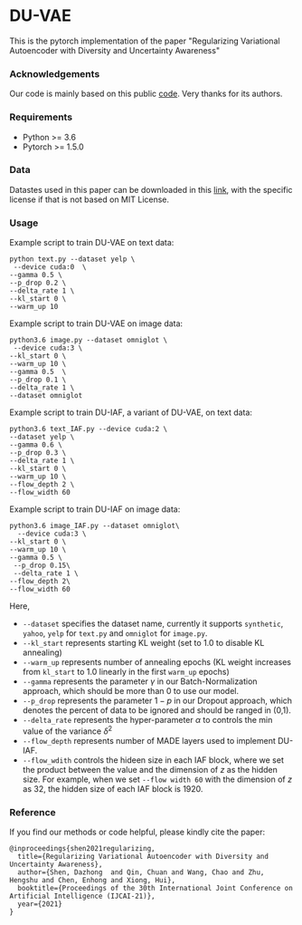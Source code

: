 # DU-VAE
This is the pytorch implementation of the paper "Regularizing Variational Autoencoder with Diversity and Uncertainty Awareness"

### Acknowledgements
Our code is mainly based on this public [code](https://github.com/jxhe/vae-lagging-encoder). 
Very thanks for its authors.

### Requirements
* Python >= 3.6
* Pytorch >= 1.5.0


### Data
Datastes used in this paper can be downloaded in this [link](https://drive.google.com/drive/folders/13sMpOJLFkROPxaIBKl8NUSOEvQjUQyq_?usp=sharing), with the specific license if that is not based on MIT License. 
### Usage
Example script to train DU-VAE on text data:
```angular2
python text.py --dataset yelp \
 --device cuda:0  \
--gamma 0.5 \
--p_drop 0.2 \
--delta_rate 1 \
--kl_start 0 \
--warm_up 10
```
Example script to train DU-VAE on image data:
```angular2
python3.6 image.py --dataset omniglot \
 --device cuda:3 \
--kl_start 0 \
--warm_up 10 \
--gamma 0.5  \
--p_drop 0.1 \
--delta_rate 1 \
--dataset omniglot
```
Example script to train DU-IAF, a variant of DU-VAE,  on text data:
```angular2
python3.6 text_IAF.py --device cuda:2 \
--dataset yelp \
--gamma 0.6 \
--p_drop 0.3 \
--delta_rate 1 \
--kl_start 0 \
--warm_up 10 \
--flow_depth 2 \
--flow_width 60
```
Example script to train DU-IAF on image data:
```angular2
python3.6 image_IAF.py --dataset omniglot\
  --device cuda:3 \
--kl_start 0 \
--warm_up 10 \
--gamma 0.5 \
 --p_drop 0.15\
 --delta_rate 1 \
--flow_depth 2\
--flow_width 60 
```
Here,
* `--dataset` specifies the dataset name, currently it supports `synthetic`, `yahoo`, `yelp` for `text.py` and `omniglot` for `image.py`.
* `--kl_start` represents starting KL weight (set to 1.0 to disable KL annealing)
* `--warm_up` represents number of annealing epochs (KL weight increases from `kl_start` to 1.0 linearly in the first `warm_up` epochs)
* `--gamma` represents the parameter $\gamma$ in our Batch-Normalization approach, which should be more than 0 to use our model.
* `--p_drop` represents the parameter $1-p$ in our Dropout approach, which denotes the percent of data to be ignored and should be ranged in (0,1).
* `--delta_rate` represents the hyper-parameter $\alpha$ to controls the min value of the variance $\delta^2$
* `--flow_depth` represents number of MADE layers used to implement DU-IAF.
* `--flow_wdith` controls the hideen size in each IAF block, where we set the product between the value and the dimension of $z$ as the hidden size. 
For example, when we set `--flow width 60` with the dimension of $z$ as 32, the hidden size of each IAF block is 1920. 

### Reference
If you find our methods or code helpful, please kindly cite the paper: 
```angular2
@inproceedings{shen2021regularizing,
  title={Regularizing Variational Autoencoder with Diversity and Uncertainty Awareness},
  author={Shen, Dazhong  and Qin, Chuan and Wang, Chao and Zhu, Hengshu and Chen, Enhong and Xiong, Hui},
  booktitle={Proceedings of the 30th International Joint Conference on Artificial Intelligence (IJCAI-21)},
  year={2021}
}
``` 